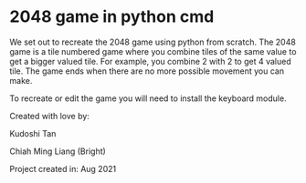 # 2048 game in python cmd
 We set out to recreate the 2048 game using python from scratch. The 2048 game is a tile numbered game where you combine
tiles of the same value to get a bigger valued tile. For example, you combine 2 with 2 to get 4 valued tile. The game 
ends when there are no more possible movement you can make.

To recreate or edit the game you will need to install the keyboard module.


Created with love by:

Kudoshi Tan

Chiah Ming Liang (Bright) 

Project created in: Aug 2021
~~~~